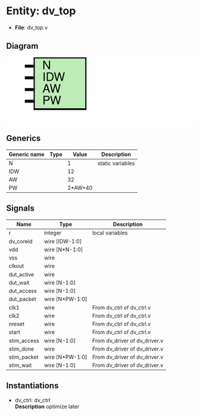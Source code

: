 # Entity: dv_top

- **File**: dv_top.v
## Diagram

![Diagram](dv_top.svg "Diagram")
## Generics

| Generic name | Type | Value   | Description       |
| ------------ | ---- | ------- | ----------------- |
| N            |      | 1       | static variables  |
| IDW          |      | 12      |                   |
| AW           |      | 32      |                   |
| PW           |      | 2*AW+40 |                   |
## Signals

| Name        | Type            | Description                    |
| ----------- | --------------- | ------------------------------ |
| r           | integer         | local variables                |
| dv_coreid   | wire [IDW-1:0]  |                                |
| vdd         | wire [N*N-1:0]  |                                |
| vss         | wire            |                                |
| clkout      | wire            |                                |
| dut_active  | wire            |                                |
| dut_wait    | wire [N-1:0]    |                                |
| dut_access  | wire [N-1:0]    |                                |
| dut_packet  | wire [N*PW-1:0] |                                |
| clk1        | wire            | From dv_ctrl of dv_ctrl.v      |
| clk2        | wire            | From dv_ctrl of dv_ctrl.v      |
| nreset      | wire            | From dv_ctrl of dv_ctrl.v      |
| start       | wire            | From dv_ctrl of dv_ctrl.v      |
| stim_access | wire [N-1:0]    | From dv_driver of dv_driver.v  |
| stim_done   | wire            | From dv_driver of dv_driver.v  |
| stim_packet | wire [N*PW-1:0] | From dv_driver of dv_driver.v  |
| stim_wait   | wire [N-1:0]    | From dv_driver of dv_driver.v  |
## Instantiations

- dv_ctrl: dv_ctrl
</br>**Description**
optimize later

